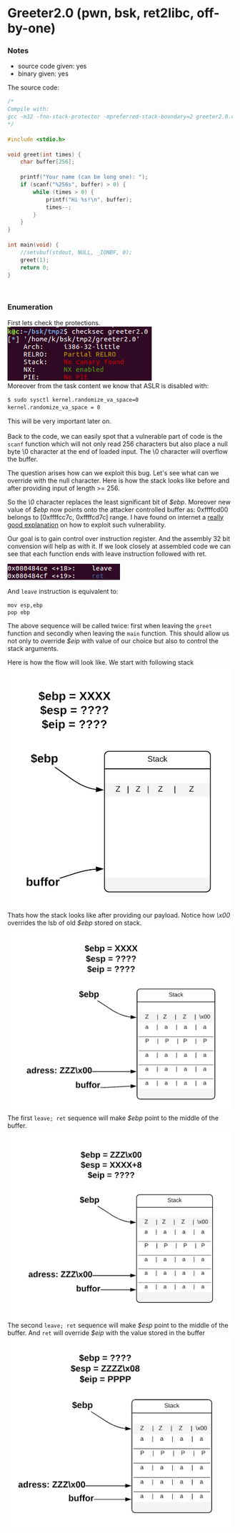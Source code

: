 # Greeter2.0 (pwn, bsk, ret2libc, off-by-one)

### Notes
- source code given: yes
- binary given: yes


The source code:
```c
/*
Compile with:
gcc -m32 -fno-stack-protector -mpreferred-stack-boundary=2 greeter2.0.c -o greeter2.0
*/

#include <stdio.h>

void greet(int times) {
	char buffer[256];

	printf("Your name (can be long one): ");
	if (scanf("%256s", buffer) > 0) {
		while (times > 0) {
			printf("Hi %s!\n", buffer);
			times--;
		}
	}
}

int main(void) {
	//setvbuf(stdout, NULL, _IONBF, 0);
	greet(1);
	return 0;
}
```
</br>

### Enumeration
First lets check the protections.
</br>
![](img/protection.png)  
Moreover from the task content we know that ASLR is disabled with:
```bash
$ sudo sysctl kernel.randomize_va_space=0
kernel.randomize_va_space = 0
```
This will be very important later on.
</br>
</br>
Back to the code, we can easily spot that a vulnerable part of code is the `scanf` function which will not only read 256 characters but also place a null byte \0 character at the end of loaded input. The \0 character will overflow the buffer.

The question arises how can we exploit this bug. Let's see what can we override with the null character. Here is how the stack looks like before and after providing input of length >= 256.

So the _\0_ character replaces the least significant bit of _\$ebp_. Moreover new value of _\$ebp_ now points onto the attacker controlled buffer as: 0xffffcd00 belongs to [0xffffcc7c, 0xffffcd7c] range.
I have found on internet a [really good explanation](https://sploitfun.wordpress.com/2015/06/07/off-by-one-vulnerability-stack-based-2/) on how to exploit such vulnerability.

Our goal is to gain control over instruction register. And the assembly 32 bit convension will help as with it. If we look closely at assembled code we can see that each function ends with leave instruction followed with ret.

![](img/leave-ret.png)

And `leave` instruction is equivalent to:</br>
```assembly
mov esp,ebp
pop ebp
```

The above sequence will be called twice: first when leaving the `greet` function and secondly when leaving the `main` function. This should allow us not only to override _\$eip_ with value of our choice but also to control the stack arguments.

Here is how the flow will look like. We start with following stack
</br>
<img src="img/stack0.png" alt="stack0" width="500" align="left"/>
</br>

Thats how the stack looks like after providing our payload. Notice how _\x00_ overrides the lsb of old _\$ebp_ stored on stack.
</br>
<img src="img/stack1.png" alt="stack1" width="500" align="left"/>
</br>

The first `leave; ret` sequence will make _\$ebp_ point to the middle of the buffer.
</br>
<img src="img/stack2.png" alt="stack2" width="500" align="left"/>
</br>

The second `leave; ret` sequence will make _\$esp_ point to the middle of the buffer. And `ret` will override _\$eip_ with the value stored in the buffer
</br>
<img src="img/stack3.png" alt="stack3" width="500" align="left"/>
 
</br>
</br>


